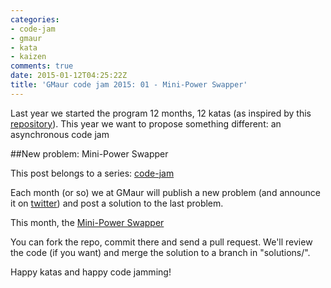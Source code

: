 ```yaml
---
categories:
- code-jam
- gmaur
- kata
- kaizen
comments: true
date: 2015-01-12T04:25:22Z
title: 'GMaur code jam 2015: 01 - Mini-Power Swapper'
---
```


Last year we started the program 12 months, 12 katas (as inspired by this [repository](https://github.com/12meses12katas)). This year we want to propose something different: an asynchronous code jam

##New problem: Mini-Power Swapper

This post belongs to a series: [code-jam](/{{site.category_dir}}/code-jam)

Each month (or so) we at GMaur will publish a new problem (and announce it on [twitter](https://twitter.com/gmaurcom)) and post a solution to the last problem.

This month, the [Mini-Power Swapper](https://github.com/GMaur/code-jam-2015/tree/master/problem-01)

You can fork the repo, commit there and send a pull request. We'll review the code (if you want) and merge the solution to a branch in "solutions/".

Happy katas and happy code jamming!